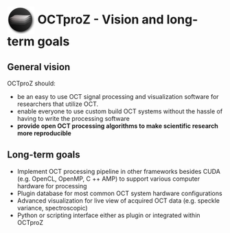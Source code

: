  # <img style="vertical-align:middle" img src="images/octproz_icon.png" width="64"> OCTproZ - Vision and long-term goals


General vision
----------
OCTproZ should:
- be an easy to use OCT signal processing and visualization software for researchers that utilize OCT.
- enable everyone to use custom build OCT systems without the hassle of having to write the processing software
- __provide open OCT processing algorithms to make scientific research more reproducible__



Long-term goals
----------
- Implement OCT processing pipeline in other frameworks besides CUDA (e.g. OpenCL, OpenMP, C ++ AMP) to support various computer hardware for processing
- Plugin database for most common OCT system hardware configurations
- Advanced visualization for live view of acquired OCT data (e.g. speckle variance, spectroscopic)
- Python or scripting interface either as plugin or integrated within OCTproZ

